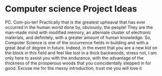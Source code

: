 # Computer science Project Ideas
PC. Com-pu-ter! Practically that is the greatest upheaval that has ever occurred in the human world done by, obviously, the people! They are the man-made mind with modified memory, an alternate cluster of electronic materials, and definitely, with a greater amount of human knowledge. So, Computer Science is one of the occurrence fields in building and with a great deal of degree in future. Indeed, in the event that you are a new kid on the block in this field and feel like lost in a thick backwoods, stress not, I am only here to assist you with the endurance, with the advantage of the thickness of the prosperous woods that you coincidentally stepped in for good. Excuse me for the messy introduction, trust me you will love it
